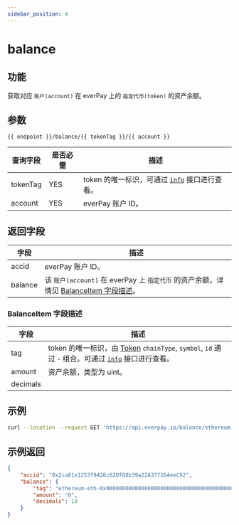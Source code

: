 ```yaml
---
sidebar_position: 4
---
```


# balance

## 功能
获取对应 `账户(account)` 在 everPay 上的 `指定代币(token)` 的资产余额。

## 参数
`{{ endpoint }}/balance/{{ tokenTag }}/{{ account }}`

|查询字段|是否必需|描述|
|---|---|---|
|tokenTag|YES| token 的唯一标识，可通过 [`info`](./info.md#示例返回) 接口进行查看。 |
|account| YES| everPay 账户 ID。|

## 返回字段
|字段|描述|
|---|---|
|accid| everPay 账户 ID。|
|balance| 该 `账户(account)` 在 everPay 上 `指定代币` 的资产余额，详情见 [BalanceItem 字段描述](#balanceitem-字段描述)。|

### BalanceItem 字段描述
|字段|描述|
|---|---|
|tag|token 的唯一标识，由 [Token](./info#token-字段描述) `chainType`, `symbol`, `id` 通过 `-` 组合。可通过 [`info`](./info.md#示例返回) 接口进行查看。|
|amount|资产余额，类型为 uint。|
|decimals| |

## 示例

```bash
curl --location --request GET 'https://api.everpay.io/balance/ethereum-eth-0x0000000000000000000000000000000000000000/0x2ca81e1253f9426c62Df68b39a22A377164eec92'
```

## 示例返回
```json
{
	"accid": "0x2ca81e1253f9426c62Df68b39a22A377164eeC92",
	"balance": {
		"tag": "ethereum-eth-0x0000000000000000000000000000000000000000",
		"amount": "0",
		"decimals": 18
	}
}
```